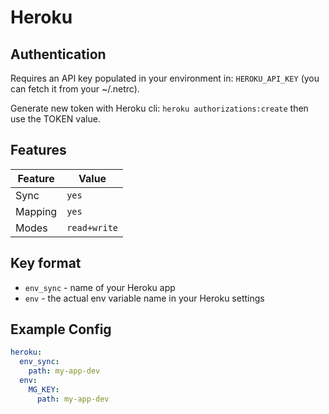 # Heroku

## Authentication

Requires an API key populated in your environment in: `HEROKU_API_KEY` (you can fetch it from your ~/.netrc).

Generate new token with Heroku cli: `heroku authorizations:create` then use the TOKEN value.

## Features

| Feature | Value |
| --- | --- |
| Sync | `yes` |
| Mapping | `yes` |
| Modes | `read+write` |

## Key format
- `env_sync` - name of your Heroku app
- `env` - the actual env variable name in your Heroku settings

## Example Config

```yaml
heroku:
  env_sync:
    path: my-app-dev
  env:
    MG_KEY:
      path: my-app-dev
```